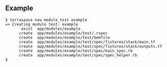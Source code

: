 ## Example

    $ terraspace new module_test example
    => Creating module test: example
           exist  app/modules/example
          create  app/modules/example/test/.rspec
          create  app/modules/example/test/Gemfile
          create  app/modules/example/test/spec/fixtures/stack/main.tf
          create  app/modules/example/test/spec/fixtures/stack/outputs.tf
          create  app/modules/example/test/spec/main_spec.rb
          create  app/modules/example/test/spec/spec_helper.rb
    $